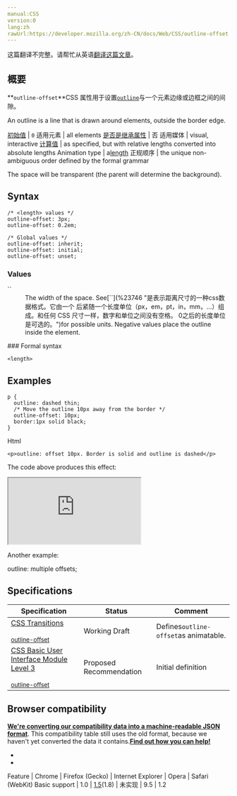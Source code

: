 ```yaml
---
manual:CSS
version:0
lang:zh
rawUrl:https://developer.mozilla.org/zh-CN/docs/Web/CSS/outline-offset
---
```




这篇翻译不完整。请帮忙从英语[翻译这篇文章](%31403 "")。





## 概要<a name="概要"></a>


**`outline-offset`**CSS 属性用于设置[`outline`](%28099 "CSS的outline属性是用来设置一个或多个单独的轮廓属性的简写属性 ， 例如 outline-style, outline-width 和 outline-color。 多数情况下，简写属性更加可取和便捷。")与一个元素边缘或边框之间的间隙。



An outline is a line that is drawn around elements, outside the border edge.


[初始值](%28302 "") | `0` 
适用元素 | all elements 
[是否是继承属性](%28299 "") | 否 
适用媒体 | visual, interactive 
[计算值](%28304 "") | as specified, but with relative lengths converted into absolute lengths 
Animation type | a[length](%28692 "Values of the <length> CSS data type are interpolated as real, floating-point numbers.") 
正规顺序 | the unique non-ambiguous order defined by the formal grammar 



The space will be transparent (the parent will determine the background).


## Syntax<a name="Syntax"></a>

```
/* <length> values */
outline-offset: 3px;
outline-offset: 0.2em;

/* Global values */
outline-offset: inherit;
outline-offset: initial;
outline-offset: unset;
```

### Values<a name="Values"></a>
<dl><dt id=''>`<length>`</dt><dd>The width of the space. See[`<length>`](%23746 "是表示距离尺寸的一种css数据格式。它由一个 <number> 后紧随一个长度单位（px，em，pt，in，mm，...）组成。和任何 CSS 尺寸一样，数字和单位之间没有空格。<number> 0之后的长度单位是可选的。")for possible units. Negative values place the outline inside the element.</dd></dl>
### Formal syntax<a name="Formal_syntax"></a>

```
<length>
```

## Examples<a name="Examples"></a>

```
p {
  outline: dashed thin;
  /* Move the outline 10px away from the border */
  outline-offset: 10px;
  border:1px solid black;
}
```


Html


```
<p>outline: offset 10px. Border is solid and outline is dashed</p>
```


The code above produces this effect:



<iframe src='https://mdn.mozillademos.org/zh-CN/docs/Web/CSS/outline-offset$samples/Examples?revision=1239721' width='null' height='null'></iframe>




Another example:



outline: multiple offsets;


## Specifications<a name="Specifications"></a>

Specification | Status | Comment 
 ---  |  ---  |  ---  | 
[CSS Transitions<br></br><small>outline-offset</small>](%29205 "") | Working Draft | Defines`outline-offset`as animatable. 
[CSS Basic User Interface Module Level 3<br></br><small>outline-offset</small>](%31404 "") | Proposed Recommendation | Initial definition 


## Browser compatibility<a name="Browser_Compatibility"></a>


**[We&#39;re converting our compatibility data into a machine-readable JSON format](%3344 "")**. This compatibility table still uses the old format, because we haven&#39;t yet converted the data it contains.**[Find out how you can help!](%3392 "")**


* 
* 

Feature | Chrome | Firefox (Gecko) | Internet Explorer | Opera | Safari (WebKit) 
Basic support | 1.0 | [1.5](%4776 "Released on 2005-11-25.")(1.8) | 未实现 | 9.5 | 1.2 






